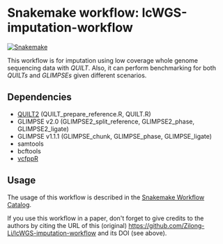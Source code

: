 # Snakemake workflow: lcWGS-imputation-workflow

[![Snakemake](https://img.shields.io/badge/snakemake-≥6.3.0-brightgreen.svg)](https://snakemake.github.io)


This workflow is for imputation using low coverage whole genome sequencing data with *QUILT*. Also, it can perform benchmarking for both *QUILTs* and *GLIMPSEs* given different scenarios.

## Dependencies

- [QUILT2](https://github.com/rwdavies/QUILT) (QUILT_prepare_reference.R, QUILT.R)
- GLIMPSE v2.0 (GLIMPSE2_split_reference, GLIMPSE2_phase, GLIMPSE2_ligate)
- GLIMPSE v1.1.1 (GLIMPSE_chunk, GLIMPSE_phase, GLIMPSE_ligate)
- samtools
- bcftools
- [vcfppR](https://github.com/Zilong-Li/vcfppR)

## Usage

The usage of this workflow is described in the [Snakemake Workflow Catalog](https://snakemake.github.io/snakemake-workflow-catalog/?usage=Zilong-Li%2FlcWGS-imputation-workflow).

If you use this workflow in a paper, don't forget to give credits to the authors by citing the URL of this (original) https://github.com/Zilong-Li/lcWGS-imputation-workflow and its DOI (see above).
